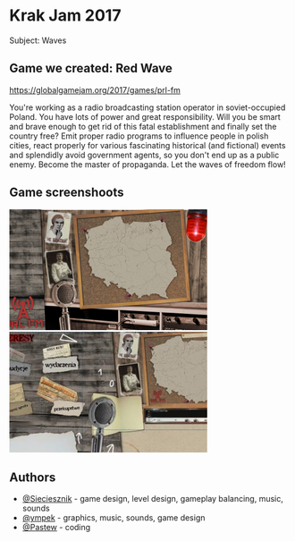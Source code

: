 # Krak Jam 2017
Subject: Waves

## Game we created: Red Wave
https://globalgamejam.org/2017/games/prl-fm

You're working as a radio broadcasting station operator in soviet-occupied Poland. 
You have lots of power and great responsibility.
Will you be smart and brave enough to get rid of this fatal establishment and finally set the country free? 
Emit proper radio programs to influence people in polish cities, react properly for various fascinating historical (and fictional) events and splendidly avoid government agents, so you don't end up as a public enemy. 
Become the master of propaganda. 
Let the waves of freedom flow!

## Game screenshoots
![Alt text](s1.PNG?raw=true "s1.PNG")  
![Alt text](s2.jpg?raw=true "s2.jpg")  

## Authors
* [@Sieciesznik](https://github.com/Sieciesznik) - game design, level design, gameplay balancing, music, sounds
* [@ympek](https://github.com/ympek) - graphics, music, sounds, game design
* [@Pastew](https://github.com/Pastew) - coding

